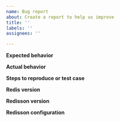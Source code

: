 ```yaml
---
name: Bug report
about: Create a report to help us improve
title: ''
labels: ''
assignees: ''

---
```


<!--
Try Redisson PRO https://redisson.pro with ultra-fast performance and support by SLA.
-->

**Expected behavior**

**Actual behavior**

**Steps to reproduce or test case**

**Redis version**

**Redisson version**

**Redisson configuration**

